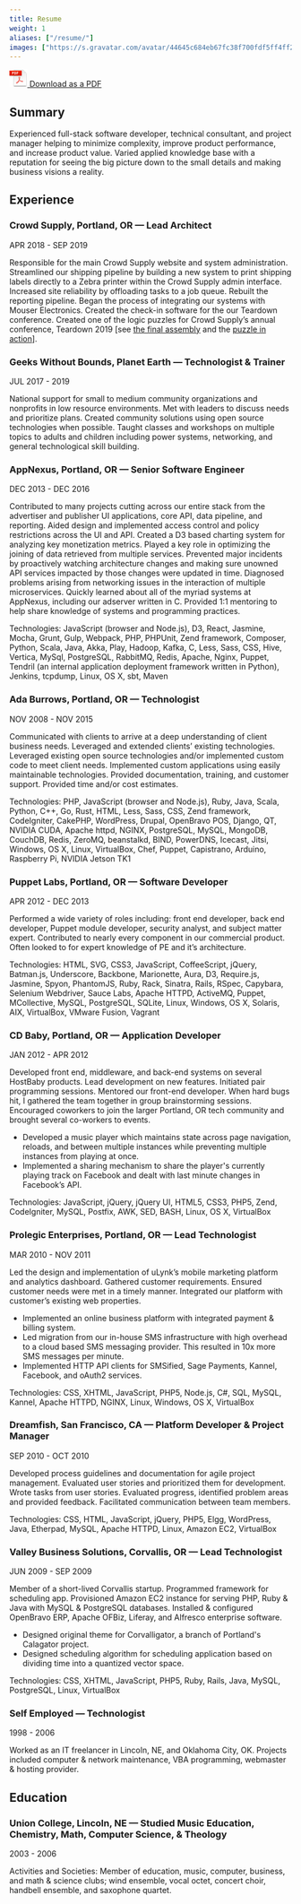```yaml
---
title: Resume
weight: 1
aliases: ["/resume/"]
images: ["https://s.gravatar.com/avatar/44645c684eb67fc38f700fdf5ff4ff2c?s=400"]
---
```


<span class="no-print">[![](/icons/adobe-pdf.png) Download as a PDF](/resume-download.pdf)<span>

## Summary

Experienced full-stack software developer, technical consultant, and project manager helping to minimize complexity, improve product performance, and increase product value. Varied applied knowledge base with a reputation for seeing the big picture down to the small details and making business visions a reality.

## Experience

### Crowd Supply, Portland, OR <span class="job-position">— Lead Architect</span>
<span class="date">APR 2018 - SEP 2019</span>

Responsible for the main Crowd Supply website and system administration. Streamlined our shipping pipeline by building a new system to print shipping labels directly to a Zebra printer within the Crowd Supply admin interface. Increased site reliability by offloading tasks to a job queue. Rebuilt the reporting pipeline. Began the process of integrating our systems with Mouser Electronics. Created the check-in software for the our Teardown conference. Created one of the logic puzzles for Crowd Supply’s annual conference, Teardown 2019<span class="no-print"> [see [the final assembly](https://www.instagram.com/p/BzEYKXlBN2w/) and the [puzzle in action](https://www.instagram.com/p/BzFBlGFB-I8/)]</span>.

### Geeks Without Bounds, Planet Earth <span class="job-position">— Technologist & Trainer</span>
<span class="date">JUL 2017 - 2019</span>

National support for small to medium community organizations and nonprofits in low resource environments. Met with leaders to discuss needs and prioritize plans. Created community solutions using open source technologies when possible. Taught classes and workshops on multiple topics to adults and children including power systems, networking, and general technological skill building.

### AppNexus, Portland, OR <span class="job-position">— Senior Software Engineer</span>
<span class="date">DEC 2013 - DEC 2016</span>

Contributed to many projects cutting across our entire stack from the advertiser and publisher UI applications, core API, data pipeline, and reporting. Aided design and implemented access control and policy restrictions across the UI and API. Created a D3 based charting system for analyzing key monetization metrics. Played a key role in optimizing the joining of data retrieved from multiple services. Prevented major incidents by proactively watching architecture changes and making sure unowned API services impacted by those changes were updated in time. Diagnosed problems arising from networking issues in the interaction of multiple microservices. Quickly learned about all of the myriad systems at AppNexus, including our adserver written in C. Provided 1:1 mentoring to help share knowledge of systems and programming practices.

Technologies: JavaScript (browser and Node.js), D3, React, Jasmine, Mocha, Grunt, Gulp, Webpack, PHP, PHPUnit, Zend framework, Composer, Python, Scala, Java, Akka, Play, Hadoop, Kafka, C, Less, Sass, CSS, Hive, Vertica, MySql, PostgreSQL, RabbitMQ, Redis, Apache, Nginx, Puppet, Tendril (an internal application deployment framework written in Python), Jenkins, tcpdump, Linux, OS X, sbt, Maven

### Ada Burrows, Portland, OR <span class="job-position">— Technologist</span>
<span class="date">NOV 2008 - NOV 2015</span>

Communicated with clients to arrive at a deep understanding of client business needs. Leveraged and extended clients’ existing technologies. Leveraged existing open source technologies and/or implemented custom code to meet client needs. Implemented custom applications using easily maintainable technologies. Provided documentation, training, and customer support. Provided time and/or cost estimates.

Technologies: PHP, JavaScript (browser and Node.js), Ruby, Java, Scala, Python, C++, Go, Rust, HTML, Less, Sass, CSS, Zend framework, CodeIgniter, CakePHP, WordPress, Drupal, OpenBravo POS, Django, QT, NVIDIA CUDA, Apache httpd, NGINX, PostgreSQL, MySQL, MongoDB, CouchDB, Redis, ZeroMQ, beanstalkd, BIND, PowerDNS, Icecast, Jitsi, Windows, OS X, Linux, VirtualBox, Chef, Puppet, Capistrano, Arduino, Raspberry Pi, NVIDIA Jetson TK1

### Puppet Labs, Portland, OR <span class="job-position">— Software Developer</span>
<span class="date">APR 2012 - DEC 2013</span>

Performed a wide variety of roles including: front end developer, back end developer, Puppet module developer, security analyst, and subject matter expert. Contributed to nearly every component in our commercial product. Often looked to for expert knowledge of PE and it’s architecture.

Technologies: HTML, SVG, CSS3, JavaScript, CoffeeScript, jQuery, Batman.js, Underscore, Backbone, Marionette, Aura, D3, Require.js, Jasmine, Spyon, PhantomJS, Ruby, Rack, Sinatra, Rails, RSpec, Capybara, Selenium Webdriver, Sauce Labs, Apache HTTPD, ActiveMQ, Puppet, MCollective, MySQL, PostgreSQL, SQLite, Linux, Windows, OS X, Solaris, AIX, VirtualBox, VMware Fusion, Vagrant

### CD Baby, Portland, OR <span class="job-position">— Application Developer</span>
<span class="date">JAN 2012 - APR 2012</span>

Developed front end, middleware, and back-end systems on several HostBaby products. Lead development on new features. Initiated pair programming sessions. Mentored our front-end developer. When hard bugs hit, I gathered the team together in group brainstorming sessions. Encouraged coworkers to join the larger Portland, OR tech community and brought several co-workers to events.

* Developed a music player which maintains state across page navigation, reloads, and between multiple instances while preventing multiple instances from playing at once.
* Implemented a sharing mechanism to share the player's currently playing track on Facebook and dealt with last minute changes in Facebook’s API.

Technologies: JavaScript, jQuery, jQuery UI, HTML5, CSS3, PHP5, Zend, CodeIgniter, MySQL, Postfix, AWK, SED, BASH, Linux, OS X, VirtualBox

### Prolegic Enterprises, Portland, OR <span class="job-position">— Lead Technologist</span>
<span class="date">MAR 2010 - NOV 2011</span>

Led the design and implementation of uLynk’s mobile marketing platform and analytics dashboard. Gathered customer requirements. Ensured customer needs were met in a timely manner. Integrated our platform with customer’s existing web properties.

* Implemented an online business platform with integrated payment & billing system.
* Led migration from our in-house SMS infrastructure with high overhead to a cloud based SMS messaging provider. This resulted in 10x more SMS messages per minute.
* Implemented HTTP API clients for SMSified, Sage Payments, Kannel, Facebook, and oAuth2 services.

Technologies: CSS, XHTML, JavaScript, PHP5, Node.js, C#, SQL, MySQL, Kannel, Apache HTTPD, NGINX, Linux, Windows, OS X, VirtualBox

### Dreamfish, San Francisco, CA <span class="job-position">— Platform Developer & Project Manager</span>
<span class="date">SEP 2010 - OCT 2010</span>

Developed process guidelines and documentation for agile project management. Evaluated user stories and prioritized them for development. Wrote tasks from user stories. Evaluated progress, identified problem areas and provided feedback. Facilitated communication between team members.

Technologies: CSS, HTML, JavaScript, jQuery, PHP5, Elgg, WordPress, Java, Etherpad, MySQL, Apache HTTPD, Linux, Amazon EC2, VirtualBox

### Valley Business Solutions, Corvallis, OR <span class="job-position">— Lead Technologist</span>
<span class="date">JUN 2009 - SEP 2009</span>

Member of a short-lived Corvallis startup. Programmed framework for scheduling app. Provisioned Amazon EC2 instance for serving PHP, Ruby & Java with MySQL & PostgreSQL databases. Installed & configured OpenBravo ERP, Apache OFBiz, Liferay, and Alfresco enterprise software.

* Designed original theme for Corvalligator, a branch of Portland's Calagator project.
* Designed scheduling algorithm for scheduling application based on dividing time into a quantized vector space.

Technologies: CSS, XHTML, JavaScript, PHP5, Ruby, Rails, Java, MySQL, PostgreSQL, Linux, VirtualBox

### Self Employed <span class="job-position">— Technologist</span>
<span class="date">1998 - 2006</span>

Worked as an IT freelancer in Lincoln, NE, and Oklahoma City, OK. Projects included computer & network maintenance, VBA programming, webmaster & hosting provider.

## Education

### Union College, Lincoln, NE <span class="job-position">— Studied Music Education, Chemistry, Math, Computer Science, & Theology</span>
<span class="date">2003 - 2006</span>

Activities and Societies: Member of education, music, computer, business, and math & science clubs; wind ensemble, vocal octet, concert choir, handbell ensemble, and saxophone quartet.
